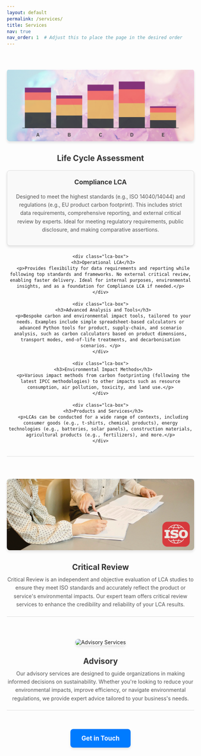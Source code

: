 ```yaml
---
layout: default
permalink: /services/
title: Services
nav: true
nav_order: 1  # Adjust this to place the page in the desired order
---
```


<style>
  .service {
    margin: 40px 0;
    padding: 20px 0;
    border-bottom: 1px solid #ddd;
    text-align: center;
  }

  .service img {
    max-width: 100%;
    height: auto;
    border-radius: 8px;
    margin-bottom: 20px;
    box-shadow: 0 4px 6px rgba(0, 0, 0, 0.1);
    transition: transform 0.3s ease, box-shadow 0.3s ease;
  }

  .service img:hover {
    transform: scale(1.05);
    box-shadow: 0 6px 10px rgba(0, 0, 0, 0.15);
  }

  .service h2 {
    margin: 10px 0;
    color: #333;
    font-size: 1.5em;
  }

  .service p {
    margin: 10px 0 0;
    line-height: 1.6;
    color: #555;
    font-size: 1em;
  }

  .lca-box {
    border: 1px solid #ddd;
    border-radius: 8px;
    padding: 20px;
    margin: 20px 0;
    background-color: #f9f9f9;
    box-shadow: 0 4px 6px rgba(0, 0, 0, 0.1);
    transition: transform 0.3s ease, box-shadow 0.3s ease, background-color 0.3s ease;
  }

  .lca-box:hover {
    transform: scale(1.02);
    box-shadow: 0 6px 10px rgba(0, 0, 0, 0.15);
    background-color: #fff8e1; /* Super light gold color */
  }

  .lca-box h3 {
    margin-top: 0;
    color: #333;
    font-size: 1.25em;
  }

  .lca-box p {
    margin: 10px 0;
    color: #555;
    font-size: 1em;
    line-height: 1.6;
  }

  .get-in-touch {
    margin: 50px 0 20px;
    text-align: center;
  }

  .get-in-touch a {
    display: inline-block;
    padding: 15px 30px;
    font-size: 1.2em;
    font-weight: bold;
    text-decoration: none;
    color: #fff;
    background-color: #007BFF; /* Bootstrap Primary Blue */
    border-radius: 8px;
    box-shadow: 0 4px 6px rgba(0, 0, 0, 0.1);
    transition: background-color 0.3s ease, box-shadow 0.3s ease;
  }

  .get-in-touch a:hover {
    background-color: #0056b3; /* Darker Blue on Hover */
    box-shadow: 0 6px 10px rgba(0, 0, 0, 0.15);
  }
</style>

<div class="services">
  <!-- Service 1: Life Cycle Assessment -->
  <div class="service">
    <img src="/assets/img/lca.png" alt="Life Cycle Assessment" />
    <h2>Life Cycle Assessment</h2>
    <div class="lca-box">
      <h3>Compliance LCA</h3>
      <p>Designed to meet the highest standards (e.g., ISO 14040/14044) and regulations (e.g., EU product carbon footprint). This includes strict data requirements, comprehensive reporting, and external critical review by experts. Ideal for meeting regulatory requirements, public disclosure, and making comparative assertions.</p>
    </div>

    <div class="lca-box">
      <h3>Operational LCA</h3>
      <p>Provides flexibility for data requirements and reporting while following top standards and frameworks. No external critical review, enabling faster delivery. Ideal for internal purposes, environmental insights, and as a foundation for Compliance LCA if needed.</p>
    </div>

    <div class="lca-box">
      <h3>Advanced Analysis and Tools</h3>
      <p>Bespoke carbon and environmental impact tools, tailored to your needs. Examples include simple spreadsheet-based calculators or advanced Python tools for product, supply-chain, and scenario analysis, such as carbon calculators based on product dimensions, transport modes, end-of-life treatments, and decarbonisation scenarios. </p>
    </div>

    <div class="lca-box">
      <h3>Environmental Impact Methods</h3>
      <p>Various impact methods from carbon footprinting (following the latest IPCC methodologies) to other impacts such as resource consumption, air pollution, toxicity, and land use.</p>
    </div>

    <div class="lca-box">
      <h3>Products and Services</h3>
      <p>LCAs can be conducted for a wide range of contexts, including consumer goods (e.g., t-shirts, chemical products), energy technologies (e.g., batteries, solar panels), construction materials, agricultural products (e.g., fertilizers), and more.</p>
    </div>
  </div>

  <!-- Service 2: Critical Review -->
  <div class="service">
    <img src="/assets/img/review.png" alt="Critical Review" />
    <h2>Critical Review</h2>
    <p>Critical Review is an independent and objective evaluation of LCA studies to ensure they meet ISO standards and accurately reflect the product or service's environmental impacts. Our expert team offers critical review services to enhance the credibility and reliability of your LCA results.</p>
  </div>

  <!-- Service 3: Advisory -->
  <div class="service">
    <img src="/assets/img/guide.png" alt="Advisory Services" />
    <h2>Advisory</h2>
    <p>Our advisory services are designed to guide organizations in making informed decisions on sustainability. Whether you're looking to reduce your environmental impacts, improve efficiency, or navigate environmental regulations, we provide expert advice tailored to your business's needs.</p>
  </div>
</div>

<!-- Get in Touch Button -->
<div class="get-in-touch">
  <a href="/contact/">Get in Touch</a>
</div>
